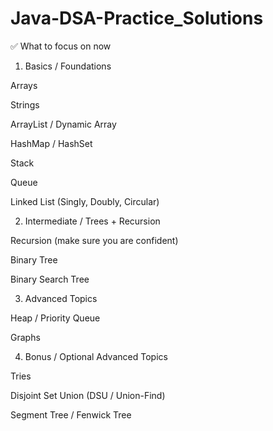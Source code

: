 # Java-DSA-Practice_Solutions
✅ What to focus on now
1. Basics / Foundations

Arrays

Strings

ArrayList / Dynamic Array

HashMap / HashSet

Stack

Queue

Linked List (Singly, Doubly, Circular)

2. Intermediate / Trees + Recursion

Recursion (make sure you are confident)

Binary Tree

Binary Search Tree

3. Advanced Topics

Heap / Priority Queue

Graphs

4. Bonus / Optional Advanced Topics

Tries

Disjoint Set Union (DSU / Union-Find)

Segment Tree / Fenwick Tree
